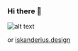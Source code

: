### Hi there 👋

![alt text](http://qrcoder.ru/code/?https%3A%2F%2Fiskanderkurbanov.github.io%2F&4&0) 

or [iskanderius.design](http://iskanderius.design/)

<!--
**IskanderKurbanov/IskanderKurbanov** is a ✨ _special_ ✨ repository because its `README.md` (this file) appears on your GitHub profile.

Here are some ideas to get you started:

- 🔭 I’m currently working on ...
- 🌱 I’m currently learning ...
- 👯 I’m looking to collaborate on ...
- 🤔 I’m looking for help with ...
- 💬 Ask me about ...
- 📫 How to reach me: ...
- 😄 Pronouns: ...
- ⚡ Fun fact: ...
-->
